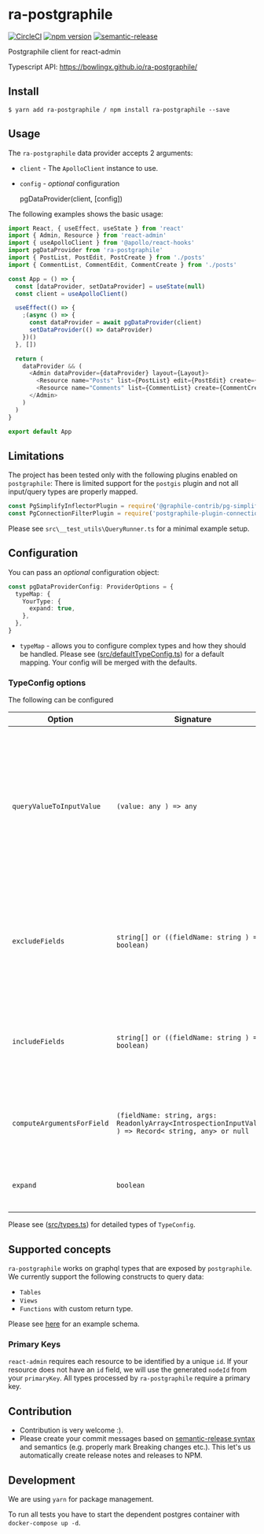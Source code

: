 # ra-postgraphile

[![CircleCI](https://circleci.com/gh/BowlingX/ra-postgraphile.svg?style=svg)](https://circleci.com/gh/BowlingX/ra-postgraphile)
[![npm version](https://badge.fury.io/js/ra-postgraphile.svg)](https://badge.fury.io/js/ra-postgraphile)
[![semantic-release](https://img.shields.io/badge/%20%20%F0%9F%93%A6%F0%9F%9A%80-semantic--release-e10079.svg)](https://github.com/semantic-release/semantic-release)

Postgraphile client for react-admin

Typescript API: https://bowlingx.github.io/ra-postgraphile/

## Install

    $ yarn add ra-postgraphile / npm install ra-postgraphile --save

## Usage

The `ra-postgraphile` data provider accepts 2 arguments:

- `client` - The `ApolloClient` instance to use.

- `config` - _optional_ configuration

  pgDataProvider(client, [config])

The following examples shows the basic usage:

```js
import React, { useEffect, useState } from 'react'
import { Admin, Resource } from 'react-admin'
import { useApolloClient } from '@apollo/react-hooks'
import pgDataProvider from 'ra-postgraphile'
import { PostList, PostEdit, PostCreate } from './posts'
import { CommentList, CommentEdit, CommentCreate } from './posts'

const App = () => {
  const [dataProvider, setDataProvider] = useState(null)
  const client = useApolloClient()

  useEffect(() => {
    ;(async () => {
      const dataProvider = await pgDataProvider(client)
      setDataProvider(() => dataProvider)
    })()
  }, [])

  return (
    dataProvider && (
      <Admin dataProvider={dataProvider} layout={Layout}>
        <Resource name="Posts" list={PostList} edit={PostEdit} create={PostCreate} />
        <Resource name="Comments" list={CommentList} create={CommentCreate} edit={CommentEdit} />
      </Admin>
    )
  )
}

export default App
```

## Limitations

The project has been tested only with the following plugins enabled on `postgraphile`:
There is limited support for the `postgis` plugin and not all input/query types are properly mapped.

```js
const PgSimplifyInflectorPlugin = require('@graphile-contrib/pg-simplify-inflector')
const PgConnectionFilterPlugin = require('postgraphile-plugin-connection-filter')
```

Please see `src\__test_utils\QueryRunner.ts` for a minimal example setup.

## Configuration

You can pass an _optional_ configuration object:

```ts
const pgDataProviderConfig: ProviderOptions = {
  typeMap: {
    YourType: {
      expand: true,
    },
  },
}
```

- `typeMap` - allows you to configure complex types and how they should be handled.
  Please see ([src/defaultTypeConfig.ts](src/defaultTypeConfig.ts)) for a default mapping.
  Your config will be merged with the defaults.

### TypeConfig options

The following can be configured

| Option                     | Signature                                                                                            | Description                                                                                                                                           |
| -------------------------- | ---------------------------------------------------------------------------------------------------- | ----------------------------------------------------------------------------------------------------------------------------------------------------- |
| `queryValueToInputValue`   | `(value: any ) => any`                                                                               | Allows you to map the value if used as an input type for mutations. Some values might not convert 1:1 if returned from the query and used as an input |
| `excludeFields`            | `string[] or ((fieldName: string ) => boolean)`                                                      | Allows you to exclude certain fields, either by passing an array (e.g. `['field1', 'field2']`) or a function                                          |
| `includeFields`            | `string[] or ((fieldName: string ) => boolean)`                                                      | Same as exclude fields, but if provided will let you dynamically decide if a field is queried.                                                        |
| `computeArgumentsForField` | `(fieldName: string, args: ReadonlyArray<IntrospectionInputValue> ) => Record< string, any> or null` | Allows you to dynamically provide arguments for a given field                                                                                         |
| `expand`                   | `boolean`                                                                                            | If true, will expand this type and query subfields                                                                                                    |

Please see ([src/types.ts](src/types.ts)) for detailed types of `TypeConfig`.

## Supported concepts

`ra-postgraphile` works on graphql types that are exposed by `postgraphile`.
We currently support the following constructs to query data:

- `Tables`
- `Views`
- `Functions` with custom return type.

Please see [here](migrations/committed/000001.sql) for an example schema.

### Primary Keys

`react-admin` requires each resource to be identified by a unique `id`. If your resource does not have an `id` field,
we will use the generated `nodeId` from your `primaryKey`. All types processed by `ra-postgraphile` require a primary key.

## Contribution

- Contribution is very welcome :).
- Please create your commit messages based on [semantic-release syntax](https://github.com/semantic-release/semantic-release#how-does-it-work) and semantics (e.g. properly mark Breaking changes etc.).
  This let's us automatically create release notes and releases to NPM.

## Development

We are using `yarn` for package management.

To run all tests you have to start the dependent postgres container with `docker-compose up -d`.
